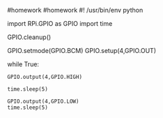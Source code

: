 #homework
#homework
#! /usr/bin/env python

import RPi.GPIO as GPIO
import time

GPIO.cleanup()

GPIO.setmode(GPIO.BCM)
GPIO.setup(4,GPIO.OUT)

while True:

    GPIO.output(4,GPIO.HIGH)
    
    time.sleep(5)
   
    GPIO.output(4,GPIO.LOW)
    time.sleep(5)
